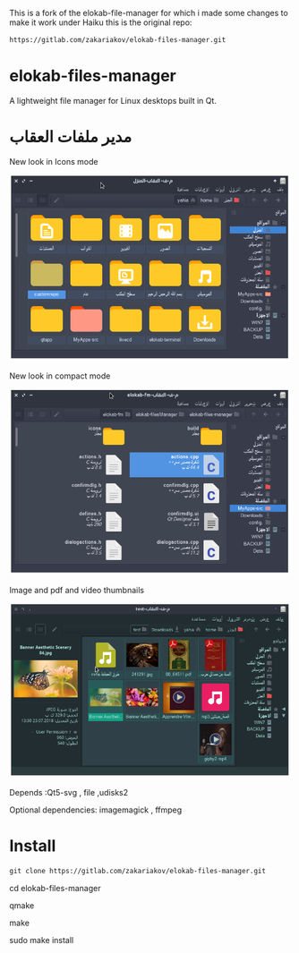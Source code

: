 This is a fork of the elokab-file-manager for which i made some changes
to make it work under Haiku
this is the original repo:

```html
https://gitlab.com/zakariakov/elokab-files-manager.git
```

# elokab-files-manager
A lightweight  file manager for Linux desktops built in Qt.

# مدير ملفات العقاب

New look in Icons mode

![Screenshots](https://github.com/zakariakov/screenshots/blob/master/elokabfm-iconmode.png)

New look in compact mode

![Screenshots](https://github.com/zakariakov/screenshots/blob/master/elokabfm-compact.png)

Image and pdf and video thumbnails


![Screenshots](https://github.com/zakariakov/screenshots/blob/master/elokabFm-thumbnails.png)



Depends :Qt5-svg , file ,udisks2

Optional dependencies: imagemagick , ffmpeg

# Install

```html
git clone https://gitlab.com/zakariakov/elokab-files-manager.git
```

cd elokab-files-manager

qmake

make

sudo make install
